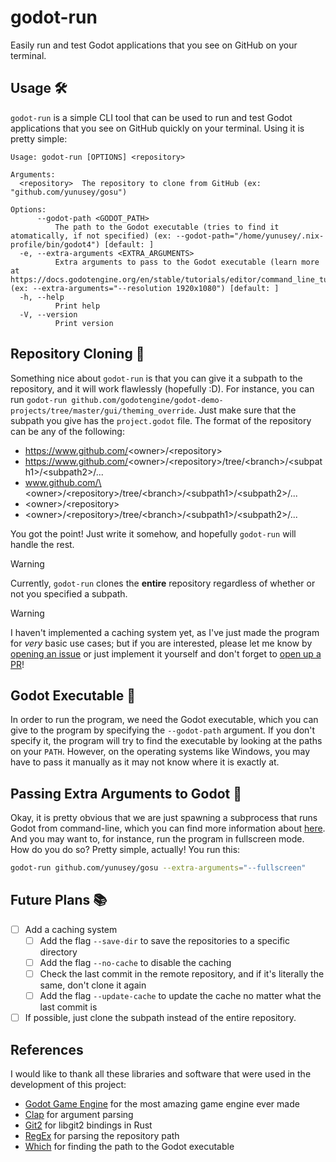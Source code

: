 # godot-run

Easily run and test Godot applications that you see on GitHub on your terminal.

## Usage 🛠️

`godot-run` is a simple CLI tool that can be used to run and test Godot applications that you see on GitHub quickly on your terminal. Using it is pretty simple:
```
Usage: godot-run [OPTIONS] <repository>

Arguments:
  <repository>  The repository to clone from GitHub (ex: "github.com/yunusey/gosu")

Options:
      --godot-path <GODOT_PATH>
          The path to the Godot executable (tries to find it atomatically, if not specified) (ex: --godot-path="/home/yunusey/.nix-profile/bin/godot4") [default: ]
  -e, --extra-arguments <EXTRA_ARGUMENTS>
          Extra arguments to pass to the Godot executable (learn more at https://docs.godotengine.org/en/stable/tutorials/editor/command_line_tutorial.html) (ex: --extra-arguments="--resolution 1920x1080") [default: ]
  -h, --help
          Print help
  -V, --version
          Print version

```

## Repository Cloning 🚚
Something nice about `godot-run` is that you can give it a subpath to the repository, and it will work flawlessly (hopefully :D). For instance, you can run `godot-run github.com/godotengine/godot-demo-projects/tree/master/gui/theming_override`. Just make sure that the subpath you give has the `project.godot` file. The format of the repository can be any of the following:
- https://www.github.com/<owner\>/\<repository\>
- https://www.github.com/<owner\>/\<repository\>/tree/\<branch\>/\<subpath1\>/\<subpath2\>/...
- www.github.com/\<owner\>/<repository\>/tree/\<branch\>/\<subpath1\>/\<subpath2\>/...
- \<owner\>/\<repository\>
- \<owner\>/\<repository\>/tree/\<branch\>/\<subpath1\>/\<subpath2\>/...

You got the point! Just write it somehow, and hopefully `godot-run` will handle the rest.

> [!warning]
> Currently, `godot-run` clones the **entire** repository regardless of whether or not you specified a subpath.

> [!warning]
> I haven't implemented a caching system yet, as I've just made the program for *very* basic use cases; but if you are interested, please let me know by [opening an issue](https://github.com/yunusey/godot-run/issues) or just implement it yourself and don't forget to [open up a PR](https://github.com/yunusey/godot-run/pulls)!

## Godot Executable 🤖

In order to run the program, we need the Godot executable, which you can give to the program by specifying the `--godot-path` argument. If you don't specify it, the program will try to find the executable by looking at the paths on your `PATH`. However, on the operating systems like Windows, you may have to pass it manually as it may not know where it is exactly at.

## Passing Extra Arguments to Godot 📝

Okay, it is pretty obvious that we are just spawning a subprocess that runs Godot from command-line, which you can find more information about [here](https://docs.godotengine.org/en/stable/tutorials/editor/command_line_tutorial.html). And you may want to, for instance, run the program in fullscreen mode. How do you do so? Pretty simple, actually! You run this:
```bash
godot-run github.com/yunusey/gosu --extra-arguments="--fullscreen"
```

## Future Plans 📚
- [ ] Add a caching system
    - [ ] Add the flag `--save-dir` to save the repositories to a specific directory
    - [ ] Add the flag `--no-cache` to disable the caching
    - [ ] Check the last commit in the remote repository, and if it's literally the same, don't clone it again
    - [ ] Add the flag `--update-cache` to update the cache no matter what the last commit is

- [ ] If possible, just clone the subpath instead of the entire repository.

## References
I would like to thank all these libraries and software that were used in the development of this project:
- [Godot Game Engine](https://godotengine.org/) for the most amazing game engine ever made
- [Clap](https://github.com/clap-rs/clap) for argument parsing
- [Git2](https://github.com/rust-lang/git2-rs) for libgit2 bindings in Rust
- [RegEx](https://github.com/rust-lang/regex) for parsing the repository path
- [Which](https://docs.rs/which/latest/which/) for finding the path to the Godot executable
